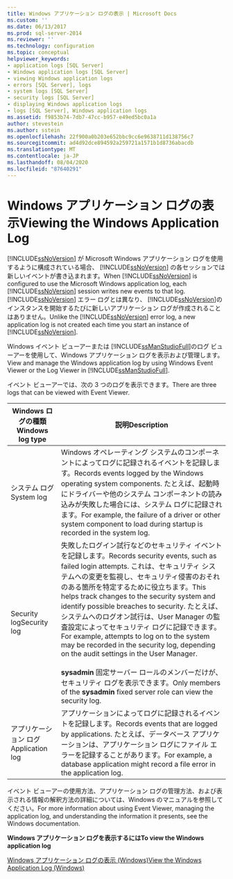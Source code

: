 ```yaml
---
title: Windows アプリケーション ログの表示 | Microsoft Docs
ms.custom: ''
ms.date: 06/13/2017
ms.prod: sql-server-2014
ms.reviewer: ''
ms.technology: configuration
ms.topic: conceptual
helpviewer_keywords:
- application logs [SQL Server]
- Windows application logs [SQL Server]
- viewing Windows application logs
- errors [SQL Server], logs
- system logs [SQL Server]
- security logs [SQL Server]
- displaying Windows application logs
- logs [SQL Server], Windows application logs
ms.assetid: f9853b74-7db7-47cc-b957-e49ed5bc0a1a
author: stevestein
ms.author: sstein
ms.openlocfilehash: 22f900a0b203e652bbc9cc6e9638711d138756c7
ms.sourcegitcommit: ad4d92dce894592a259721a1571b1d8736abacdb
ms.translationtype: MT
ms.contentlocale: ja-JP
ms.lasthandoff: 08/04/2020
ms.locfileid: "87640291"
---
```

# <a name="viewing-the-windows-application-log"></a><span data-ttu-id="5a4c2-102">Windows アプリケーション ログの表示</span><span class="sxs-lookup"><span data-stu-id="5a4c2-102">Viewing the Windows Application Log</span></span>
  <span data-ttu-id="5a4c2-103">[!INCLUDE[ssNoVersion](../../includes/ssnoversion-md.md)] が Microsoft Windows アプリケーション ログを使用するように構成されている場合、 [!INCLUDE[ssNoVersion](../../includes/ssnoversion-md.md)] の各セッションでは新しいイベントが書き込まれます。</span><span class="sxs-lookup"><span data-stu-id="5a4c2-103">When [!INCLUDE[ssNoVersion](../../includes/ssnoversion-md.md)] is configured to use the Microsoft Windows application log, each [!INCLUDE[ssNoVersion](../../includes/ssnoversion-md.md)] session writes new events to that log.</span></span> <span data-ttu-id="5a4c2-104">[!INCLUDE[ssNoVersion](../../includes/ssnoversion-md.md)] エラー ログとは異なり、 [!INCLUDE[ssNoVersion](../../includes/ssnoversion-md.md)]のインスタンスを開始するたびに新しいアプリケーション ログが作成されることはありません。</span><span class="sxs-lookup"><span data-stu-id="5a4c2-104">Unlike the [!INCLUDE[ssNoVersion](../../includes/ssnoversion-md.md)] error log, a new application log is not created each time you start an instance of [!INCLUDE[ssNoVersion](../../includes/ssnoversion-md.md)].</span></span>  
  
 <span data-ttu-id="5a4c2-105">Windows イベント ビューアーまたは [!INCLUDE[ssManStudioFull](../../includes/ssmanstudiofull-md.md)]のログ ビューアーを使用して、Windows アプリケーション ログを表示および管理します。</span><span class="sxs-lookup"><span data-stu-id="5a4c2-105">View and manage the Windows application log by using Windows Event Viewer or the Log Viewer in [!INCLUDE[ssManStudioFull](../../includes/ssmanstudiofull-md.md)].</span></span>  
  
 <span data-ttu-id="5a4c2-106">イベント ビューアーでは、次の 3 つのログを表示できます。</span><span class="sxs-lookup"><span data-stu-id="5a4c2-106">There are three logs that can be viewed with Event Viewer.</span></span>  
  
|<span data-ttu-id="5a4c2-107">Windows ログの種類</span><span class="sxs-lookup"><span data-stu-id="5a4c2-107">Windows log type</span></span>|<span data-ttu-id="5a4c2-108">説明</span><span class="sxs-lookup"><span data-stu-id="5a4c2-108">Description</span></span>|  
|----------------------|-----------------|  
|<span data-ttu-id="5a4c2-109">システム ログ</span><span class="sxs-lookup"><span data-stu-id="5a4c2-109">System log</span></span>|<span data-ttu-id="5a4c2-110">Windows オペレーティング システムのコンポーネントによってログに記録されるイベントを記録します。</span><span class="sxs-lookup"><span data-stu-id="5a4c2-110">Records events logged by the Windows operating system components.</span></span> <span data-ttu-id="5a4c2-111">たとえば、起動時にドライバーや他のシステム コンポーネントの読み込みが失敗した場合には、システム ログに記録されます。</span><span class="sxs-lookup"><span data-stu-id="5a4c2-111">For example, the failure of a driver or other system component to load during startup is recorded in the system log.</span></span>|  
|<span data-ttu-id="5a4c2-112">Security log</span><span class="sxs-lookup"><span data-stu-id="5a4c2-112">Security log</span></span>|<span data-ttu-id="5a4c2-113">失敗したログイン試行などのセキュリティ イベントを記録します。</span><span class="sxs-lookup"><span data-stu-id="5a4c2-113">Records security events, such as failed login attempts.</span></span> <span data-ttu-id="5a4c2-114">これは、セキュリティ システムへの変更を監視し、セキュリティ侵害のおそれのある箇所を特定するために役立ちます。</span><span class="sxs-lookup"><span data-stu-id="5a4c2-114">This helps track changes to the security system and identify possible breaches to security.</span></span> <span data-ttu-id="5a4c2-115">たとえば、システムへのログオン試行は、User Manager の監査設定によってセキュリティ ログに記録できます。</span><span class="sxs-lookup"><span data-stu-id="5a4c2-115">For example, attempts to log on to the system may be recorded in the security log, depending on the audit settings in the User Manager.</span></span><br /><br /> <span data-ttu-id="5a4c2-116">**sysadmin** 固定サーバー ロールのメンバーだけが、セキュリティ ログを表示できます。</span><span class="sxs-lookup"><span data-stu-id="5a4c2-116">Only members of the **sysadmin** fixed server role can view the security log.</span></span>|  
|<span data-ttu-id="5a4c2-117">アプリケーション ログ</span><span class="sxs-lookup"><span data-stu-id="5a4c2-117">Application log</span></span>|<span data-ttu-id="5a4c2-118">アプリケーションによってログに記録されるイベントを記録します。</span><span class="sxs-lookup"><span data-stu-id="5a4c2-118">Records events that are logged by applications.</span></span> <span data-ttu-id="5a4c2-119">たとえば、データベース アプリケーションは、アプリケーション ログにファイル エラーを記録することがあります。</span><span class="sxs-lookup"><span data-stu-id="5a4c2-119">For example, a database application might record a file error in the application log.</span></span>|  
  
 <span data-ttu-id="5a4c2-120">イベント ビューアーの使用方法、アプリケーション ログの管理方法、および表示される情報の解釈方法の詳細については、Windows のマニュアルを参照してください。</span><span class="sxs-lookup"><span data-stu-id="5a4c2-120">For more information about using Event Viewer, managing the application log, and understanding the information it presents, see the Windows documentation.</span></span>  
  
 <span data-ttu-id="5a4c2-121">**Windows アプリケーション ログを表示するには**</span><span class="sxs-lookup"><span data-stu-id="5a4c2-121">**To view the Windows application log**</span></span>  
  
 [<span data-ttu-id="5a4c2-122">Windows アプリケーション ログの表示 &#40;Windows&#41;</span><span class="sxs-lookup"><span data-stu-id="5a4c2-122">View the Windows Application Log &#40;Windows&#41;</span></span>](../../relational-databases/performance/view-the-windows-application-log-windows-10.md)  
  
  
